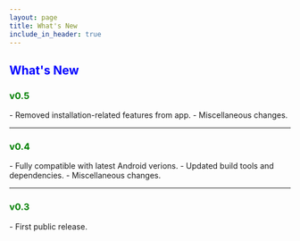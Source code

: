 ```yaml
---
layout: page
title: What's New
include_in_header: true
---
```


<h2 style="color: blue">What's New</h2>

<h3 style="color: green">v0.5</h3>
- Removed installation-related features from app.
- Miscellaneous changes.

<hr>

<h3 style="color: green">v0.4</h3>
- Fully compatible with latest Android verions.
- Updated build tools and dependencies.
- Miscellaneous changes.

<hr>

<h3 style="color: green">v0.3</h3>
- First public release.